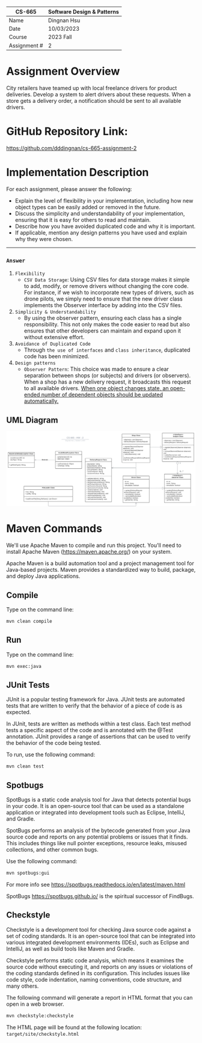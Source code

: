 | CS-665       | Software Design & Patterns |
| ------------ | -------------------------- |
| Name         | Dingnan Hsu                |
| Date         | 10/03/2023                 |
| Course       | 2023 Fall                  |
| Assignment # | 2                          |

# Assignment Overview

City retailers have teamed up with local freelance drivers for product deliveries. Develop a system to alert drivers about these requests. When a store gets a delivery order, a notification should be sent to all available drivers.

# GitHub Repository Link:

https://github.com/dddingnan/cs-665-assignment-2

# Implementation Description

For each assignment, please answer the following:

- Explain the level of flexibility in your implementation, including how new object types can
  be easily added or removed in the future.
- Discuss the simplicity and understandability of your implementation, ensuring that it is
  easy for others to read and maintain.
- Describe how you have avoided duplicated code and why it is important.
- If applicable, mention any design patterns you have used and explain why they were
  chosen.

---

### `Answer`

1. `Flexibility`
   - `CSV Data Storage`: Using CSV files for data storage makes it simple to add, modify, or remove drivers without changing the core code. For instance, if we wish to incorporate new types of drivers, such as drone pilots, we simply need to ensure that the new driver class implements the Observer interface by adding into the CSV files.
2. `Simplicity & Understandability`
   - By using the observer pattern, ensuring each class has a single responsibility. This not only makes the code easier to read but also ensures that other developers can maintain and expand upon it without extensive effort.
3. `Avoidance of Duplicated Code`
   - Through `the use of interfaces` and `class inheritance`, duplicated code has been minimized.
4. `Design patterns`
   - `Observer Pattern`: This choice was made to ensure a clear separation between shops (or subjects) and drivers (or observers). When a shop has a new delivery request, it broadcasts this request to all available drivers. [When one object changes state, an open-ended number of dependent objects should be updated automatically.](https://en.wikipedia.org/wiki/Observer_pattern)

## UML Diagram

![UML Diagram](UML.svg)

# Maven Commands

We'll use Apache Maven to compile and run this project. You'll need to install Apache Maven (https://maven.apache.org/) on your system.

Apache Maven is a build automation tool and a project management tool for Java-based projects. Maven provides a standardized way to build, package, and deploy Java applications.

## Compile

Type on the command line:

```bash
mvn clean compile
```

## Run

Type on the command line:

```bash
mvn exec:java
```

## JUnit Tests

JUnit is a popular testing framework for Java. JUnit tests are automated tests that are written to verify that the behavior of a piece of code is as expected.

In JUnit, tests are written as methods within a test class. Each test method tests a specific aspect of the code and is annotated with the @Test annotation. JUnit provides a range of assertions that can be used to verify the behavior of the code being tested.

To run, use the following command:

```bash
mvn clean test
```

## Spotbugs

SpotBugs is a static code analysis tool for Java that detects potential bugs in your code. It is an open-source tool that can be used as a standalone application or integrated into development tools such as Eclipse, IntelliJ, and Gradle.

SpotBugs performs an analysis of the bytecode generated from your Java source code and reports on any potential problems or issues that it finds. This includes things like null pointer exceptions, resource leaks, misused collections, and other common bugs.

Use the following command:

```bash
mvn spotbugs:gui
```

For more info see
https://spotbugs.readthedocs.io/en/latest/maven.html

SpotBugs https://spotbugs.github.io/ is the spiritual successor of FindBugs.

## Checkstyle

Checkstyle is a development tool for checking Java source code against a set of coding standards. It is an open-source tool that can be integrated into various integrated development environments (IDEs), such as Eclipse and IntelliJ, as well as build tools like Maven and Gradle.

Checkstyle performs static code analysis, which means it examines the source code without executing it, and reports on any issues or violations of the coding standards defined in its configuration. This includes issues like code style, code indentation, naming conventions, code structure, and many others.

The following command will generate a report in HTML format that you can open in a web browser.

```bash
mvn checkstyle:checkstyle
```

The HTML page will be found at the following location:
`target/site/checkstyle.html`
